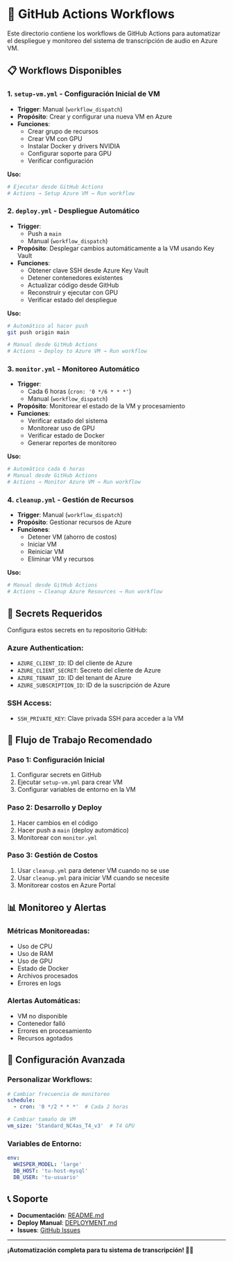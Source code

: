 # 🚀 GitHub Actions Workflows

Este directorio contiene los workflows de GitHub Actions para automatizar el despliegue y monitoreo del sistema de transcripción de audio en Azure VM.

## 📋 **Workflows Disponibles**

### **1. `setup-vm.yml` - Configuración Inicial de VM**
- **Trigger**: Manual (`workflow_dispatch`)
- **Propósito**: Crear y configurar una nueva VM en Azure
- **Funciones**:
  - Crear grupo de recursos
  - Crear VM con GPU
  - Instalar Docker y drivers NVIDIA
  - Configurar soporte para GPU
  - Verificar configuración

**Uso:**
```bash
# Ejecutar desde GitHub Actions
# Actions → Setup Azure VM → Run workflow
```

### **2. `deploy.yml` - Despliegue Automático**
- **Trigger**: 
  - Push a `main`
  - Manual (`workflow_dispatch`)
- **Propósito**: Desplegar cambios automáticamente a la VM usando Key Vault
- **Funciones**:
  - Obtener clave SSH desde Azure Key Vault
  - Detener contenedores existentes
  - Actualizar código desde GitHub
  - Reconstruir y ejecutar con GPU
  - Verificar estado del despliegue

**Uso:**
```bash
# Automático al hacer push
git push origin main

# Manual desde GitHub Actions
# Actions → Deploy to Azure VM → Run workflow
```

### **3. `monitor.yml` - Monitoreo Automático**
- **Trigger**: 
  - Cada 6 horas (`cron: '0 */6 * * *'`)
  - Manual (`workflow_dispatch`)
- **Propósito**: Monitorear el estado de la VM y procesamiento
- **Funciones**:
  - Verificar estado del sistema
  - Monitorear uso de GPU
  - Verificar estado de Docker
  - Generar reportes de monitoreo

**Uso:**
```bash
# Automático cada 6 horas
# Manual desde GitHub Actions
# Actions → Monitor Azure VM → Run workflow
```

### **4. `cleanup.yml` - Gestión de Recursos**
- **Trigger**: Manual (`workflow_dispatch`)
- **Propósito**: Gestionar recursos de Azure
- **Funciones**:
  - Detener VM (ahorro de costos)
  - Iniciar VM
  - Reiniciar VM
  - Eliminar VM y recursos

**Uso:**
```bash
# Manual desde GitHub Actions
# Actions → Cleanup Azure Resources → Run workflow
```

## 🔐 **Secrets Requeridos**

Configura estos secrets en tu repositorio GitHub:

### **Azure Authentication:**
- `AZURE_CLIENT_ID`: ID del cliente de Azure
- `AZURE_CLIENT_SECRET`: Secreto del cliente de Azure
- `AZURE_TENANT_ID`: ID del tenant de Azure
- `AZURE_SUBSCRIPTION_ID`: ID de la suscripción de Azure

### **SSH Access:**
- `SSH_PRIVATE_KEY`: Clave privada SSH para acceder a la VM

## 🚀 **Flujo de Trabajo Recomendado**

### **Paso 1: Configuración Inicial**
1. Configurar secrets en GitHub
2. Ejecutar `setup-vm.yml` para crear VM
3. Configurar variables de entorno en la VM

### **Paso 2: Desarrollo y Deploy**
1. Hacer cambios en el código
2. Hacer push a `main` (deploy automático)
3. Monitorear con `monitor.yml`

### **Paso 3: Gestión de Costos**
1. Usar `cleanup.yml` para detener VM cuando no se use
2. Usar `cleanup.yml` para iniciar VM cuando se necesite
3. Monitorear costos en Azure Portal

## 📊 **Monitoreo y Alertas**

### **Métricas Monitoreadas:**
- Uso de CPU
- Uso de RAM
- Uso de GPU
- Estado de Docker
- Archivos procesados
- Errores en logs

### **Alertas Automáticas:**
- VM no disponible
- Contenedor falló
- Errores en procesamiento
- Recursos agotados

## 🔧 **Configuración Avanzada**

### **Personalizar Workflows:**
```yaml
# Cambiar frecuencia de monitoreo
schedule:
  - cron: '0 */2 * * *'  # Cada 2 horas

# Cambiar tamaño de VM
vm_size: 'Standard_NC4as_T4_v3'  # T4 GPU
```

### **Variables de Entorno:**
```yaml
env:
  WHISPER_MODEL: 'large'
  DB_HOST: 'tu-host-mysql'
  DB_USER: 'tu-usuario'
```

## 📞 **Soporte**

- **Documentación**: [README.md](../README.md)
- **Deploy Manual**: [DEPLOYMENT.md](../DEPLOYMENT.md)
- **Issues**: [GitHub Issues](https://github.com/TVC-mx/python-audio-to-text/issues)

---

**¡Automatización completa para tu sistema de transcripción! 🎵🤖**
